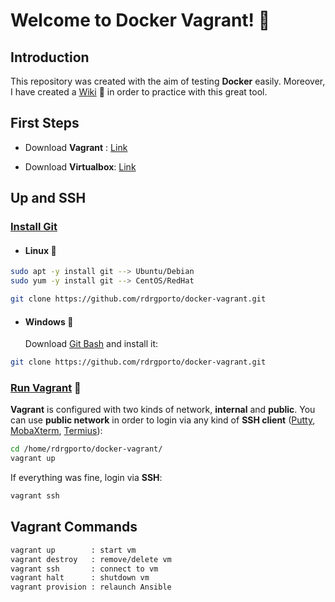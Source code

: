 # Welcome to Docker Vagrant! :whale2:

## Introduction

This repository was created with the aim of testing **Docker** easily. Moreover, I have created a [Wiki](https://github.com/rdrgporto/docker-vagrant/wiki) :pencil: in order to practice with this great tool.

## First Steps

* Download **Vagrant** : [Link](https://www.vagrantup.com/downloads.html)

- Download **Virtualbox**: [Link](https://www.virtualbox.org/wiki/Downloads)

## Up and SSH

### <u>Install Git</u>

- #### Linux :penguin:

```bash
sudo apt -y install git --> Ubuntu/Debian
sudo yum -y install git --> CentOS/RedHat

git clone https://github.com/rdrgporto/docker-vagrant.git
```

- #### Windows :checkered_flag:

  Download [Git Bash](https://gitforwindows.org/) and install it:

```bash
git clone https://github.com/rdrgporto/docker-vagrant.git
```

### <u>Run Vagrant</u> :rocket:

**Vagrant** is configured with two kinds of network, **internal** and **public**. You can use **public network** in order to login via any kind of **SSH client** ([Putty](https://www.putty.org/), [MobaXterm](https://mobaxterm.mobatek.net/), [Termius](https://www.termius.com/)):

```bash
cd /home/rdrgporto/docker-vagrant/
vagrant up
```

If everything was fine, login via **SSH**:

```bash
vagrant ssh
```

## Vagrant Commands

```bash
vagrant up        : start vm
vagrant destroy   : remove/delete vm
vagrant ssh       : connect to vm
vagrant halt      : shutdown vm
vagrant provision : relaunch Ansible
```